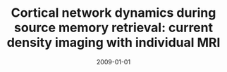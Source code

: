 ---
title: "Cortical network dynamics during source memory retrieval: current density imaging with individual MRI"
date: 2009-01-01
authors_string: K. Namgoong, H. Jo, L. Kwon
authors:
   - K. Namgoong
   - H. Jo
   - L. Kwon
author_ids:
   - hang_jo
journal: 'Human Brain Mapping'
volume: 30
issue: 
pages: 78-91
book_title: ''
publisher: ''
abstract: ""
project_id: 
paper_url: 
doi: 
data_loc: ''
code_loc: ''
file: '/assets/publications//assets/publications/'
file_name: '/assets/publications/'
type: journal_article
pub_str: ' (2009) Human Brain Mapping 30: 78-91'
layout: publication 
---